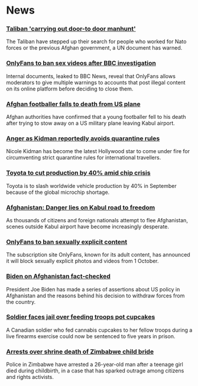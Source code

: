 # News
### [Taliban 'carrying out door-to door manhunt'](https://www.bbc.com/news/world-asia-58271797)
The Taliban have stepped up their search for people who worked for Nato forces or the previous Afghan government, a UN document has warned.
### [OnlyFans to ban sex videos after BBC investigation](https://www.bbc.com/news/uk-58255865)
Internal documents, leaked to BBC News, reveal that OnlyFans allows moderators to give multiple warnings to accounts that post illegal content on its online platform before deciding to close them. 
### [Afghan footballer falls to death from US plane](https://www.bbc.com/news/world-asia-58272740)
Afghan authorities have confirmed that a young footballer fell to his death after trying to stow away on a US military plane leaving Kabul airport.
### [Anger as Kidman reportedly avoids quarantine rules](https://www.bbc.com/news/world-asia-58270417)
Nicole Kidman has become the latest Hollywood star to come under fire for circumventing strict quarantine rules for international travellers.
### [Toyota to cut production by 40% amid chip crisis](https://www.bbc.com/news/business-58266794)
Toyota is to slash worldwide vehicle production by 40% in September because of the global microchip shortage.
### [Afghanistan: Danger lies on Kabul road to freedom](https://www.bbc.com/news/world-asia-58271517)
As thousands of citizens and foreign nationals attempt to flee Afghanistan, scenes outside Kabul airport have become increasingly desperate.
### [OnlyFans to ban sexually explicit content](https://www.bbc.com/news/business-58273914)
The subscription site OnlyFans, known for its adult content, has announced it will block sexually explicit photos and videos from 1 October. 
### [Biden on Afghanistan fact-checked](https://www.bbc.com/news/58243158)
President Joe Biden has made a series of assertions about US policy in Afghanistan and the reasons behind his decision to withdraw forces from the country.
### [Soldier faces jail over feeding troops pot cupcakes](https://www.bbc.com/news/world-us-canada-58176125)
A Canadian soldier who fed cannabis cupcakes to her fellow troops during a live firearms exercise could now be sentenced to five years in prison.
### [Arrests over shrine death of Zimbabwe child bride](https://www.bbc.com/news/world-africa-58270976)
Police in Zimbabwe have arrested a 26-year-old man after a teenage girl died during childbirth, in a case that has sparked outrage among citizens and rights activists.
